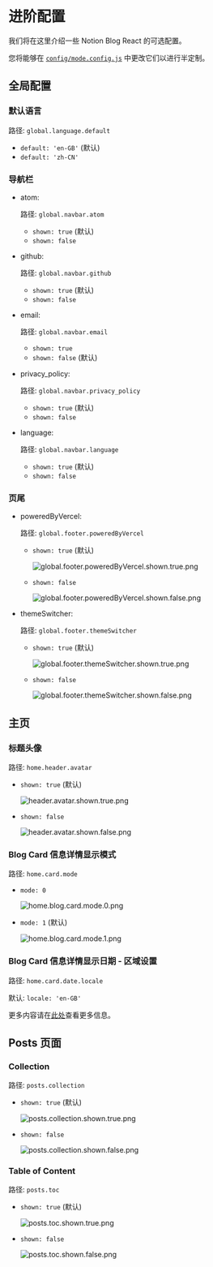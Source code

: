 # 进阶配置

我们将在这里介绍一些 Notion Blog React 的可选配置。

您将能够在 [`config/mode.config.js`](https://github.com/okisdev/Notion-Blog-React/blob/main/config/mode.config.js) 中更改它们以进行半定制。

## 全局配置

### 默认语言

路径: `global.language.default`

-   `default: 'en-GB'` (默认)
-   `default: 'zh-CN'`

### 导航栏

-   atom:

    路径: `global.navbar.atom`

    -   `shown: true` (默认)
    -   `shown: false`

-   github:

    路径: `global.navbar.github`

    -   `shown: true` (默认)
    -   `shown: false`

-   email:

    路径: `global.navbar.email`

    -   `shown: true`
    -   `shown: false` (默认)

-   privacy_policy:

    路径: `global.navbar.privacy_policy`

    -   `shown: true` (默认)
    -   `shown: false`

-   language:

    路径: `global.navbar.language`

    -   `shown: true` (默认)
    -   `shown: false`

### 页尾

-   poweredByVercel:

    路径: `global.footer.poweredByVercel`

    -   `shown: true` (默认)

        ![global.footer.poweredByVercel.shown.true.png](/docs/notion-blog-react/advanced-configuration/global.footer.poweredByVercel.shown.true.png)

    -   `shown: false`

        ![global.footer.poweredByVercel.shown.false.png](/docs/notion-blog-react/advanced-configuration/global.footer.poweredByVercel.shown.false.png)

-   themeSwitcher:

    路径: `global.footer.themeSwitcher`

    -   `shown: true` (默认)

        ![global.footer.themeSwitcher.shown.true.png](/docs/notion-blog-react/advanced-configuration/global.footer.themeSwitcher.shown.true.png)

    -   `shown: false`

        ![global.footer.themeSwitcher.shown.false.png](/docs/notion-blog-react/advanced-configuration/global.footer.themeSwitcher.shown.false.png)

## 主页

### 标题头像

路径: `home.header.avatar`

-   `shown: true` (默认)

    ![header.avatar.shown.true.png](/docs/notion-blog-react/advanced-configuration/header.avatar.shown.true.png)

-   `shown: false`

    ![header.avatar.shown.false.png](/docs/notion-blog-react/advanced-configuration/header.avatar.shown.false.png)

### Blog Card 信息详情显示模式

路径: `home.card.mode`

-   `mode: 0`

    ![home.blog.card.mode.0.png](/docs/notion-blog-react/advanced-configuration/home.blog.card.mode.0.png)

-   `mode: 1` (默认)

    ![home.blog.card.mode.1.png](/docs/notion-blog-react/advanced-configuration/home.blog.card.mode.1.png)

### Blog Card 信息详情显示日期 - 区域设置

路径: `home.card.date.locale`

默认: `locale: 'en-GB'`

更多内容请在[此处](https://developer.mozilla.org/en-US/docs/Web/JavaScript/Reference/Global_Objects/Date/toLocaleDateString)查看更多信息。

## Posts 页面

### Collection

路径: `posts.collection`

-   `shown: true` (默认)

    ![posts.collection.shown.true.png](/docs/notion-blog-react/advanced-configuration/posts.collection.shown.true.png)

-   `shown: false`

    ![posts.collection.shown.false.png](/docs/notion-blog-react/advanced-configuration/posts.collection.shown.false.png)

### Table of Content

路径: `posts.toc`

-   `shown: true` (默认)

    ![posts.toc.shown.true.png](/docs/notion-blog-react/advanced-configuration/posts.toc.shown.true.png)

-   `shown: false`

    ![posts.toc.shown.false.png](/docs/notion-blog-react/advanced-configuration/posts.toc.shown.false.png)
